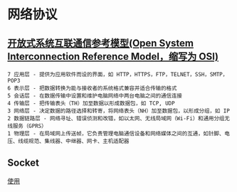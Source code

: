 # 网络协议

## [开放式系统互联通信参考模型(Open System Interconnection Reference Model，缩写为 OSI)](https://zh.wikipedia.org/wiki/OSI%E6%A8%A1%E5%9E%8B)

    7 应用层 - 提供为应用软件而设的界面，如 HTTP，HTTPS，FTP，TELNET，SSH，SMTP，POP3
    6 表示层 - 把数据转换为能与接收者的系统格式兼容并适合传输的格式
    5 会话层 - 在数据传输中设置和维护电脑网络中两台电脑之间的通信连接
    4 传输层 - 把传输表头（TH）加至数据以形成数据包，如 TCP, UDP
    3 网络层 - 决定数据的路径选择和转寄，将网络表头（NH）加至数据包，以形成分组，如 IP
    2 数据链路层 - 网络寻址、错误侦测和改错，如以太网、无线局域网（Wi-Fi）和通用分组无线服务（GPRS）
    1 物理层 - 在局域网上传送帧，它负责管理电脑通信设备和网络媒体之间的互通，如针脚、电压、线缆规范、集线器、中继器、网卡、主机适配器

## Socket

[使用](https://github.com/astaxie/build-web-application-with-golang/blob/master/zh/08.1.md)

